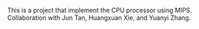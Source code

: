 This is a project that implement the CPU processor using MIPS. Collaboration with Jun Tan, Huangxuan Xie, and Yuanyi Zhang.
